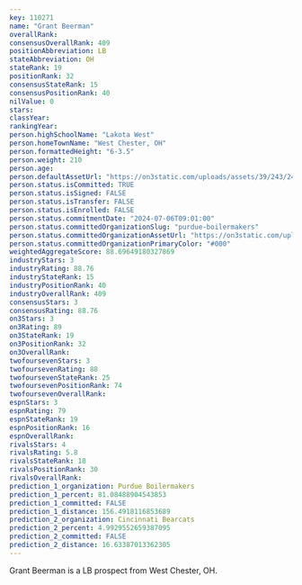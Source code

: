 ```yaml
---
key: 110271
name: "Grant Beerman"
overallRank: 
consensusOverallRank: 409
positionAbbreviation: LB
stateAbbreviation: OH
stateRank: 19
positionRank: 32
consensusStateRank: 15
consensusPositionRank: 40
nilValue: 0
stars: 
classYear: 
rankingYear: 
person.highSchoolName: "Lakota West"
person.homeTownName: "West Chester, OH"
person.formattedHeight: "6-3.5"
person.weight: 210
person.age: 
person.defaultAssetUrl: "https://on3static.com/uploads/assets/39/243/243039.jpg"
person.status.isCommitted: TRUE
person.status.isSigned: FALSE
person.status.isTransfer: FALSE
person.status.isEnrolled: FALSE
person.status.commitmentDate: "2024-07-06T09:01:00"
person.status.committedOrganizationSlug: "purdue-boilermakers"
person.status.committedOrganizationAssetUrl: "https://on3static.com/uploads/assets/151/150/150151.svg"
person.status.committedOrganizationPrimaryColor: "#000"
weightedAggregateScore: 88.69649180327869
industryStars: 3
industryRating: 88.76
industryStateRank: 15
industryPositionRank: 40
industryOverallRank: 409
consensusStars: 3
consensusRating: 88.76
on3Stars: 3
on3Rating: 89
on3StateRank: 19
on3PositionRank: 32
on3OverallRank: 
twofoursevenStars: 3
twofoursevenRating: 88
twofoursevenStateRank: 25
twofoursevenPositionRank: 74
twofoursevenOverallRank: 
espnStars: 3
espnRating: 79
espnStateRank: 19
espnPositionRank: 16
espnOverallRank: 
rivalsStars: 4
rivalsRating: 5.8
rivalsStateRank: 18
rivalsPositionRank: 30
rivalsOverallRank: 
prediction_1_organization: Purdue Boilermakers
prediction_1_percent: 81.08488904543853
prediction_1_committed: FALSE
prediction_1_distance: 156.4918116853689
prediction_2_organization: Cincinnati Bearcats
prediction_2_percent: 4.9929552659387095
prediction_2_committed: FALSE
prediction_2_distance: 16.63387013362305
---
```

Grant Beerman is a LB prospect from West Chester, OH.